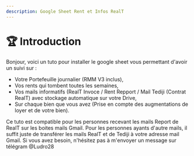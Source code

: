 ```yaml
---
description: Google Sheet Rent et Infos RealT
---
```


# 🏆 Introduction

Bonjour, voici un tuto pour installer le google sheet vous permettant d'avoir un suivi sur :

* &#x20;Votre Portefeuille journalier (RMM V3 inclus),
* &#x20;Vos rents qui tombent toutes les semaines,
* &#x20;Vos mails informatifs (RealT Invoce / Rent Repport / Mail Tediji (Contrat RealT) avec stockage automatique sur votre Drive,
* &#x20;Sur chaque bien que vous avez (Prise en compte des augmentations de loyer et de votre bien).



Ce tuto est compatible pour les personnes recevant les mails Report de RealT sur les boites mails Gmail. Pour les personnes ayants d'autre mails, il suffit juste de transférer les mails RealT et de Tediji à votre adresse mail Gmail. Si vous avez besoin, n'hésitez pas à m'envoyer un message sur télégram @Ludro28
